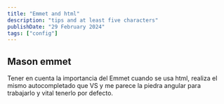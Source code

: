 ```yaml
---
title: "Emmet and html"
description: "tips and at least five characters"
publishDate: "29 February 2024"
tags: ["config"]
---
```


## Mason emmet

Tener en cuenta la importancia del Emmet cuando se usa html, realiza el mismo
autocompletado que VS y me parece la piedra angular para trabajarlo y vital tenerlo
por defecto.
